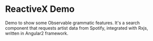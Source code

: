 # ReactiveX Demo

Demo to show some Observable grammatic features.
It's a search component that requests artist data from Spotify,
integrated with Rxjs, written in Angular2 framework.
